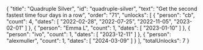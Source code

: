 {
  "title": "Quadruple Silver",
  "id": "quadruple-silver",
  "text": "Get the second fastest time four days in a row",
  "order": "71",
  "unlocks": [
    {
      "person": "cb",
      "count": 4,
      "dates": [
        "2022-02-28",
        "2022-07-25",
        "2022-11-05",
        "2023-02-01"
      ]
    },
    {
      "person": "Emma L",
      "count": 1,
      "dates": [
        "2023-01-10"
      ]
    },
    {
      "person": "ivo",
      "count": 1,
      "dates": [
        "2023-12-11"
      ]
    },
    {
      "person": "alexmuller",
      "count": 1,
      "dates": [
        "2024-03-09"
      ]
    }
  ],
  "totalUnlocks": 7
}